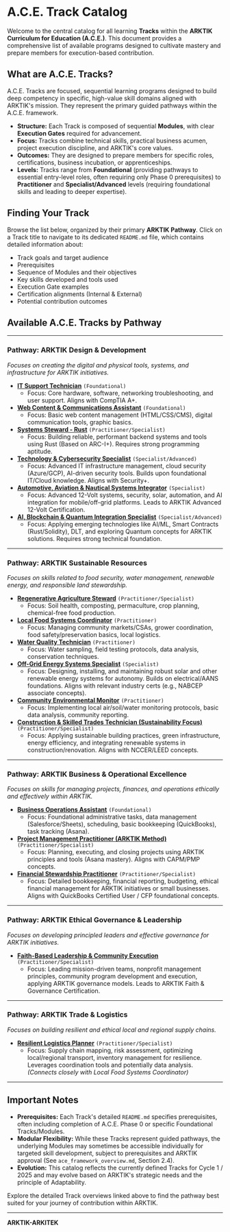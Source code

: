 # A.C.E. Track Catalog

Welcome to the central catalog for all learning **Tracks** within the **ARKTIK Curriculum for Education (A.C.E.)**. This document provides a comprehensive list of available programs designed to cultivate mastery and prepare members for execution-based contribution.

## What are A.C.E. Tracks?

A.C.E. Tracks are focused, sequential learning programs designed to build deep competency in specific, high-value skill domains aligned with ARKTIK's mission. They represent the primary guided pathways within the A.C.E. framework.

*   **Structure:** Each Track is composed of sequential **Modules**, with clear **Execution Gates** required for advancement.
*   **Focus:** Tracks combine technical skills, practical business acumen, project execution discipline, and ARKTIK's core values.
*   **Outcomes:** They are designed to prepare members for specific roles, certifications, business incubation, or apprenticeships.
*   **Levels:** Tracks range from **Foundational** (providing pathways to essential entry-level roles, often requiring only Phase 0 prerequisites) to **Practitioner** and **Specialist/Advanced** levels (requiring foundational skills and leading to deeper expertise).

## Finding Your Track

Browse the list below, organized by their primary **ARKTIK Pathway**. Click on a Track title to navigate to its dedicated `README.md` file, which contains detailed information about:

*   Track goals and target audience
*   Prerequisites
*   Sequence of Modules and their objectives
*   Key skills developed and tools used
*   Execution Gate examples
*   Certification alignments (Internal & External)
*   Potential contribution outcomes

## Available A.C.E. Tracks by Pathway

---

### Pathway: ARKTIK Design & Development

_Focuses on creating the digital and physical tools, systems, and infrastructure for ARKTIK initiatives._

*   **[IT Support Technician](./IT_Support_Technician/README.md)** `(Foundational)`
    *   Focus: Core hardware, software, networking troubleshooting, and user support. Aligns with CompTIA A+.
*   **[Web Content & Communications Assistant](./Web_Content_Communications_Assistant/README.md)** `(Foundational)`
    *   Focus: Basic web content management (HTML/CSS/CMS), digital communication tools, graphic basics.
*   **[Systems Steward - Rust](./Systems_Steward_Rust/README.md)** `(Practitioner/Specialist)`
    *   Focus: Building reliable, performant backend systems and tools using Rust (Based on ARC-I+). Requires strong programming aptitude.
*   **[Technology & Cybersecurity Specialist](./Technology_Cybersecurity_Specialist/README.md)** `(Specialist/Advanced)`
    *   Focus: Advanced IT infrastructure management, cloud security (Azure/GCP), AI-driven security tools. Builds upon foundational IT/Cloud knowledge. Aligns with Security+.
*   **[Automotive, Aviation & Nautical Systems Integrator](./Automotive_Aviation_Nautical_Systems/README.md)** `(Specialist)`
    *   Focus: Advanced 12-Volt systems, security, solar, automation, and AI integration for mobile/off-grid platforms. Leads to ARKTIK Advanced 12-Volt Certification.
*   **[AI, Blockchain & Quantum Integration Specialist](./AI_Blockchain_Quantum_Integration_Specialist/README.md)** `(Specialist/Advanced)`
    *   Focus: Applying emerging technologies like AI/ML, Smart Contracts (Rust/Solidity), DLT, and exploring Quantum concepts for ARKTIK solutions. Requires strong technical foundation.

---

### Pathway: ARKTIK Sustainable Resources

_Focuses on skills related to food security, water management, renewable energy, and responsible land stewardship._

*   **[Regenerative Agriculture Steward](./Regenerative_Agriculture_Steward/README.md)** `(Practitioner/Specialist)`
    *   Focus: Soil health, composting, permaculture, crop planning, chemical-free food production.
*   **[Local Food Systems Coordinator](./Local_Food_Systems_Coordinator/README.md)** `(Practitioner)`
    *   Focus: Managing community markets/CSAs, grower coordination, food safety/preservation basics, local logistics.
*   **[Water Quality Technician](./Water_Quality_Technician/README.md)** `(Practitioner)`
    *   Focus: Water sampling, field testing protocols, data analysis, conservation techniques.
*   **[Off-Grid Energy Systems Specialist](./Off_Grid_Energy_Systems_Specialist/README.md)** `(Specialist)`
    *   Focus: Designing, installing, and maintaining robust solar and other renewable energy systems for autonomy. Builds on electrical/AANS foundations. Aligns with relevant industry certs (e.g., NABCEP associate concepts).
*   **[Community Environmental Monitor](./Community_Environmental_Monitor/README.md)** `(Practitioner)`
    *   Focus: Implementing local air/soil/water monitoring protocols, basic data analysis, community reporting.
*   **[Construction & Skilled Trades Technician (Sustainability Focus)](./Construction_Skilled_Trades_Technician/README.md)** `(Practitioner/Specialist)`
    *   Focus: Applying sustainable building practices, green infrastructure, energy efficiency, and integrating renewable systems in construction/renovation. Aligns with NCCER/LEED concepts.

---

### Pathway: ARKTIK Business & Operational Excellence

_Focuses on skills for managing projects, finances, and operations ethically and effectively within ARKTIK._

*   **[Business Operations Assistant](./Business_Ops_Assistant/README.md)** `(Foundational)`
    *   Focus: Foundational administrative tasks, data management (Salesforce/Sheets), scheduling, basic bookkeeping (QuickBooks), task tracking (Asana).
*   **[Project Management Practitioner (ARKTIK Method)](./Project_Management_Practitioner/README.md)** `(Practitioner/Specialist)`
    *   Focus: Planning, executing, and closing projects using ARKTIK principles and tools (Asana mastery). Aligns with CAPM/PMP concepts.
*   **[Financial Stewardship Practitioner](./Financial_Stewardship_Practitioner/README.md)** `(Practitioner/Specialist)`
    *   Focus: Detailed bookkeeping, financial reporting, budgeting, ethical financial management for ARKTIK initiatives or small businesses. Aligns with QuickBooks Certified User / CFP foundational concepts.

---

### Pathway: ARKTIK Ethical Governance & Leadership

_Focuses on developing principled leaders and effective governance for ARKTIK initiatives._

*   **[Faith-Based Leadership & Community Execution](./Faith_Based_Leadership_Community_Execution/README.md)** `(Practitioner/Specialist)`
    *   Focus: Leading mission-driven teams, nonprofit management principles, community program development and execution, applying ARKTIK governance models. Leads to ARKTIK Faith & Governance Certification.

---

### Pathway: ARKTIK Trade & Logistics

_Focuses on building resilient and ethical local and regional supply chains._

*   **[Resilient Logistics Planner](./Resilient_Logistics_Planner/README.md)** `(Practitioner/Specialist)`
    *   Focus: Supply chain mapping, risk assessment, optimizing local/regional transport, inventory management for resilience. Leverages coordination tools and potentially data analysis. _(Connects closely with Local Food Systems Coordinator)_

---

## Important Notes

*   **Prerequisites:** Each Track's detailed `README.md` specifies prerequisites, often including completion of A.C.E. Phase 0 or specific Foundational Tracks/Modules.
*   **Modular Flexibility:** While these Tracks represent guided pathways, the underlying Modules may sometimes be accessible individually for targeted skill development, subject to prerequisites and ARKTIK approval (See `ace_framework_overview.md`, Section 2.4).
*   **Evolution:** This catalog reflects the currently defined Tracks for Cycle 1 / 2025 and may evolve based on ARKTIK's strategic needs and the principle of Adaptability.

Explore the detailed Track overviews linked above to find the pathway best suited for your journey of contribution within ARKTIK.

---
**ARKTIK-ARKITEK**
